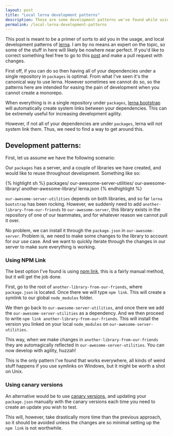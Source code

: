 ```yaml
---
layout: post
title: "Local lerna development patterns"
description: These are some development patterns we've found while using lerna that have made our lives a bit easier.
permalink: /local-lerna-development-patterns
---
```


This post is meant to be a primer of sorts to aid you in the usage, and local
development patterns of [lerna](https://github.com/lerna/lerna). I am by no
means an expert on the topic, so some of the stuff in here will likely be
nowhere near perfect. If you'd like to correct something feel free to go to this
[post](https://github.com/Zyst/zyst.github.io/blob/master/_posts/2018-01-23-local-lerna-development-patterns.markdown)
and make a pull request with changes.

First off, if you can do so then having all of your dependencies under a single
repository in `packages` is optimal. From what I've seen it's the canonical way
to use lerna. However sometimes we cannot do so, so the patterns here are
intended for easing the pain of development when you cannot create a monorepo.

When everything is in a single repository under `packages`,
[lerna bootstrap](https://github.com/lerna/lerna#bootstrap) will automatically
create system links between your dependencies. This can be extremely useful for
increasing development agility.

However, if not all of your dependencies are under `packages`, lerna will not
system link them. Thus, we need to find a way to get around this.

## Development patterns:

First, let us assume we have the following scenario:

Our `packages` has a server, and a couple of libraries we have created, and
would like to reuse throughout development. Something like so:

{% highlight sh %}
packages/
  our-awesome-server-utilities/
  our-awesome-library/
  another-awesome-library/
lerna.json
{% endhighlight %}

`our-awesome-server-utilities` depends on both libraries, and so far
`lerna bootstrap` has been rocking. However, we suddenly need to add
`another-library-from-our-friends` to `our-awesome-server`, this library exists
in the repository of one of our teammates, and for whatever reason we cannot
pull it over.

No problem, we can install it through the `package.json` in
`our-awesome-server`. Problem is, we need to make some changes to the library to
account for our use case. And we want to quickly iterate through the changes in
our server to make sure everything is working.

### Using NPM Link

The best option I've found is using [npm link](https://docs.npmjs.com/cli/link),
this is a fairly manual method, but it will get the job done.

First, go to the root of `another-library-from-our-friends`, where
`package.json` is located. Once there we will type `npm link`. This will create
a symlink to our global `node_modules` folder.

We then go back to `our-awesome-server-utilities`, and once there we add the
`our-awesome-server-utilities` as a dependency. And we then proceed to write
`npm link another-library-from-our-friends`. This will install the version you
linked on your local `node_modules` on `our-awesome-server-utilities`.

This way, when we make changes in `another-library-from-our-friends` they are
automagically reflected in `our-awesome-server-utilities`. You can now develop
with agility, huzzah!

This is the only pattern I've found that works everywhere, all kinds of weird
stuff happens if you use symlinks on Windows, but it might be worth a shot on
Unix.

### Using canary versions

An alternative would be to use
[canary versions](https://github.com/lerna/lerna#--canary--c), and updating your
`package.json` manually with the canary versions each time you need to create an
update you wish to test.

This will, however, take drastically more time than the previous approach, so
it should be avoided unless the changes are so minimal setting up the `npm link`
is not worthwhile.
